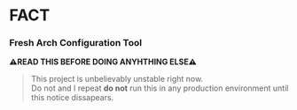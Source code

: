 # FACT
### Fresh Arch Configuration Tool

**:warning:READ THIS BEFORE DOING ANYHTHING ELSE:warning:**
> This project is unbelievably unstable right now.  
> Do not and I repeat **do not** run this in any production environment until this notice dissapears.
